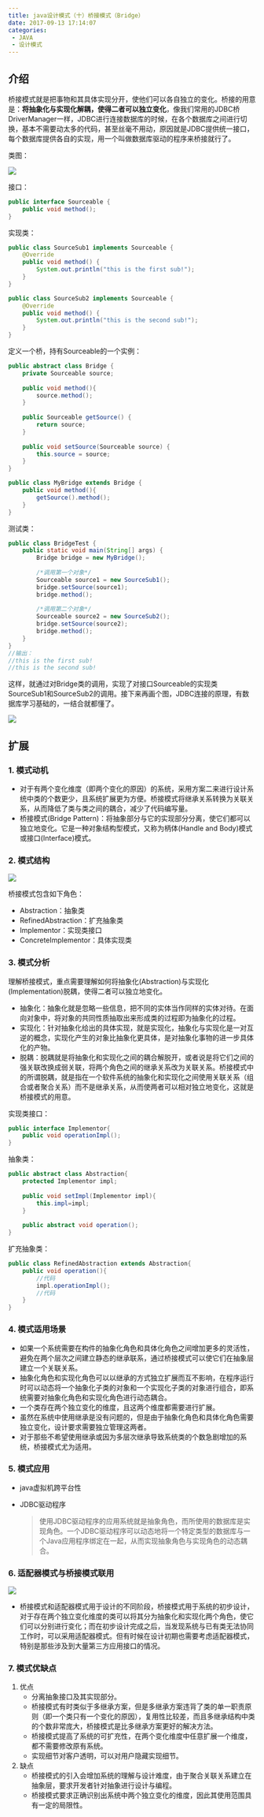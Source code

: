 ```yaml
---
title: java设计模式（十）桥接模式（Bridge）
date: 2017-09-13 17:14:07
categories: 
 - JAVA 
 - 设计模式
---
```


## 介绍

桥接模式就是把事物和其具体实现分开，使他们可以各自独立的变化。桥接的用意是：**将抽象化与实现化解耦，使得二者可以独立变化**，像我们常用的JDBC桥DriverManager一样，JDBC进行连接数据库的时候，在各个数据库之间进行切换，基本不需要动太多的代码，甚至丝毫不用动，原因就是JDBC提供统一接口，每个数据库提供各自的实现，用一个叫做数据库驱动的程序来桥接就行了。

类图：

![](bridge/dp1001.jpg)

<!-- more -->

接口：

~~~java
public interface Sourceable {  
    public void method();  
}  
~~~

实现类：

~~~java
public class SourceSub1 implements Sourceable {  
    @Override  
    public void method() {  
        System.out.println("this is the first sub!");  
    }  
}  
~~~

~~~java
public class SourceSub2 implements Sourceable {  
    @Override  
    public void method() {  
        System.out.println("this is the second sub!");  
    }  
}  
~~~

定义一个桥，持有Sourceable的一个实例：

~~~java
public abstract class Bridge {  
    private Sourceable source;  
  
    public void method(){  
        source.method();  
    }  
      
    public Sourceable getSource() {  
        return source;  
    }  
  
    public void setSource(Sourceable source) {  
        this.source = source;  
    }  
}  
~~~

~~~java
public class MyBridge extends Bridge {  
    public void method(){  
        getSource().method();  
    }  
}  
~~~

测试类：

~~~java
public class BridgeTest {      
    public static void main(String[] args) {         
        Bridge bridge = new MyBridge();  
          
        /*调用第一个对象*/  
        Sourceable source1 = new SourceSub1();  
        bridge.setSource(source1);  
        bridge.method();  
          
        /*调用第二个对象*/  
        Sourceable source2 = new SourceSub2();  
        bridge.setSource(source2);  
        bridge.method();  
    }  
}  
//输出：
//this is the first sub!
//this is the second sub!
~~~

这样，就通过对Bridge类的调用，实现了对接口Sourceable的实现类SourceSub1和SourceSub2的调用。接下来再画个图，JDBC连接的原理，有数据库学习基础的，一结合就都懂了。

![](bridge/dp1002.jpg)

## 扩展

### 1. 模式动机

- 对于有两个变化维度（即两个变化的原因）的系统，采用方案二来进行设计系统中类的个数更少，且系统扩展更为方便。桥接模式将继承关系转换为关联关系，从而降低了类与类之间的耦合，减少了代码编写量。
- 桥接模式(Bridge Pattern)：将抽象部分与它的实现部分分离，使它们都可以独立地变化。它是一种对象结构型模式，又称为柄体(Handle and Body)模式或接口(Interface)模式。

### 2. 模式结构

![](bridge/dp1003.png)

桥接模式包含如下角色：

- Abstraction：抽象类
- RefinedAbstraction：扩充抽象类
- Implementor：实现类接口
- ConcreteImplementor：具体实现类 

### 3. 模式分析

理解桥接模式，重点需要理解如何将抽象化(Abstraction)与实现化(Implementation)脱耦，使得二者可以独立地变化。

- 抽象化：抽象化就是忽略一些信息，把不同的实体当作同样的实体对待。在面向对象中，将对象的共同性质抽取出来形成类的过程即为抽象化的过程。
- 实现化：针对抽象化给出的具体实现，就是实现化，抽象化与实现化是一对互逆的概念，实现化产生的对象比抽象化更具体，是对抽象化事物的进一步具体化的产物。
- 脱耦：脱耦就是将抽象化和实现化之间的耦合解脱开，或者说是将它们之间的强关联改换成弱关联，将两个角色之间的继承关系改为关联关系。桥接模式中的所谓脱耦，就是指在一个软件系统的抽象化和实现化之间使用关联关系（组合或者聚合关系）而不是继承关系，从而使两者可以相对独立地变化，这就是桥接模式的用意。

实现类接口：

~~~java
public interface Implementor{
	public void operationImpl();
} 

~~~

抽象类：

~~~java
public abstract class Abstraction{
	protected Implementor impl;
	
	public void setImpl(Implementor impl){
		this.impl=impl;
	}
	
	public abstract void operation();
} 
~~~

扩充抽象类：

~~~java
public class RefinedAbstraction extends Abstraction{
	public void operation(){
		//代码
		impl.operationImpl();
		//代码
	}
} 
~~~

### 4. 模式适用场景

- 如果一个系统需要在构件的抽象化角色和具体化角色之间增加更多的灵活性，避免在两个层次之间建立静态的继承联系，通过桥接模式可以使它们在抽象层建立一个关联关系。
- 抽象化角色和实现化角色可以以继承的方式独立扩展而互不影响，在程序运行时可以动态将一个抽象化子类的对象和一个实现化子类的对象进行组合，即系统需要对抽象化角色和实现化角色进行动态耦合。
- 一个类存在两个独立变化的维度，且这两个维度都需要进行扩展。
- 虽然在系统中使用继承是没有问题的，但是由于抽象化角色和具体化角色需要独立变化，设计要求需要独立管理这两者。
- 对于那些不希望使用继承或因为多层次继承导致系统类的个数急剧增加的系统，桥接模式尤为适用。

### 5. 模式应用

- java虚拟机跨平台性

- JDBC驱动程序

  > 使用JDBC驱动程序的应用系统就是抽象角色，而所使用的数据库是实现角色。一个JDBC驱动程序可以动态地将一个特定类型的数据库与一个Java应用程序绑定在一起，从而实现抽象角色与实现角色的动态耦合。

### 6. 适配器模式与桥接模式联用

![](bridge/dp1004.png)

- 桥接模式和适配器模式用于设计的不同阶段，桥接模式用于系统的初步设计，对于存在两个独立变化维度的类可以将其分为抽象化和实现化两个角色，使它们可以分别进行变化；而在初步设计完成之后，当发现系统与已有类无法协同工作时，可以采用适配器模式。但有时候在设计初期也需要考虑适配器模式，特别是那些涉及到大量第三方应用接口的情况。

### 7. 模式优缺点

1. 优点
   - 分离抽象接口及其实现部分。
   - 桥接模式有时类似于多继承方案，但是多继承方案违背了类的单一职责原则（即一个类只有一个变化的原因），复用性比较差，而且多继承结构中类的个数非常庞大，桥接模式是比多继承方案更好的解决方法。
   - 桥接模式提高了系统的可扩充性，在两个变化维度中任意扩展一个维度，都不需要修改原有系统。
   - 实现细节对客户透明，可以对用户隐藏实现细节。
2. 缺点
   - 桥接模式的引入会增加系统的理解与设计难度，由于聚合关联关系建立在抽象层，要求开发者针对抽象进行设计与编程。
   - 桥接模式要求正确识别出系统中两个独立变化的维度，因此其使用范围具有一定的局限性。

